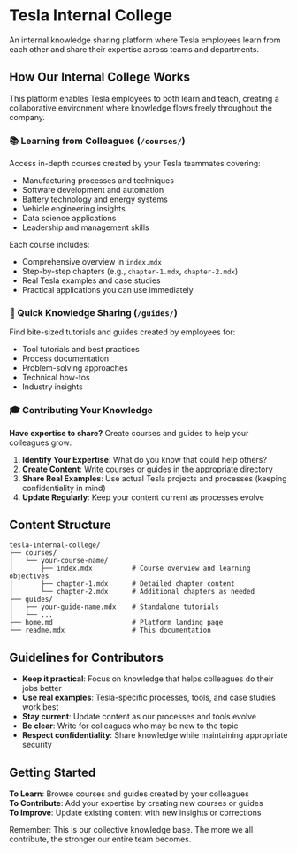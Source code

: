 # Tesla Internal College

An internal knowledge sharing platform where Tesla employees learn from each other and share their expertise across teams and departments.

## How Our Internal College Works

This platform enables Tesla employees to both learn and teach, creating a collaborative environment where knowledge flows freely throughout the company.

### 📚 Learning from Colleagues (`/courses/`)
Access in-depth courses created by your Tesla teammates covering:
- Manufacturing processes and techniques
- Software development and automation  
- Battery technology and energy systems
- Vehicle engineering insights
- Data science applications
- Leadership and management skills

Each course includes:
- Comprehensive overview in `index.mdx`
- Step-by-step chapters (e.g., `chapter-1.mdx`, `chapter-2.mdx`)
- Real Tesla examples and case studies
- Practical applications you can use immediately

### 📖 Quick Knowledge Sharing (`/guides/`)
Find bite-sized tutorials and guides created by employees for:
- Tool tutorials and best practices
- Process documentation
- Problem-solving approaches
- Technical how-tos
- Industry insights

### 🎓 Contributing Your Knowledge

**Have expertise to share?** Create courses and guides to help your colleagues grow:

1. **Identify Your Expertise**: What do you know that could help others?
2. **Create Content**: Write courses or guides in the appropriate directory
3. **Share Real Examples**: Use actual Tesla projects and processes (keeping confidentiality in mind)
4. **Update Regularly**: Keep your content current as processes evolve

## Content Structure

```
tesla-internal-college/
├── courses/
│   └── your-course-name/
│       ├── index.mdx          # Course overview and learning objectives
│       ├── chapter-1.mdx      # Detailed chapter content
│       └── chapter-2.mdx      # Additional chapters as needed
├── guides/
│   ├── your-guide-name.mdx    # Standalone tutorials
│   └── ...
├── home.md                    # Platform landing page
└── readme.mdx                 # This documentation
```

## Guidelines for Contributors

- **Keep it practical**: Focus on knowledge that helps colleagues do their jobs better
- **Use real examples**: Tesla-specific processes, tools, and case studies work best
- **Stay current**: Update content as our processes and tools evolve
- **Be clear**: Write for colleagues who may be new to the topic
- **Respect confidentiality**: Share knowledge while maintaining appropriate security

## Getting Started

**To Learn**: Browse courses and guides created by your colleagues  
**To Contribute**: Add your expertise by creating new courses or guides  
**To Improve**: Update existing content with new insights or corrections

Remember: This is our collective knowledge base. The more we all contribute, the stronger our entire team becomes.
